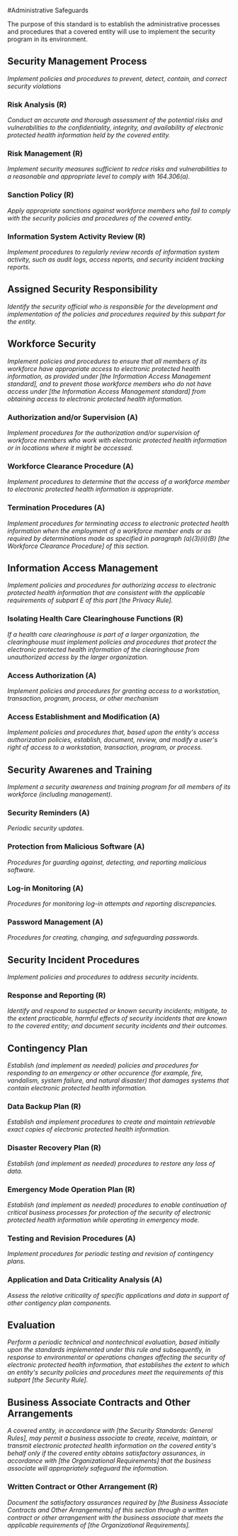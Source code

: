 #Administrative Safeguards

The purpose of this standard is to establish the administrative processes and procedures that a covered entity will use to implement the security program in its environment.

## Security Management Process
_Implement policies and procedures to prevent, detect, contain, and correct security violations_

### Risk Analysis (R)
_Conduct an accurate and thorough assessment of the potential risks and vulnerabilities to the confidentiality, integrity, and availability of electronic protected health information held by the covered entity._

### Risk Management (R)
_Implement security measures sufficient to redce risks and vulnerabilities to a reasonable and appropriate level to comply with 164.306(a)._

### Sanction Policy (R)
_Apply appropriate sanctions against workforce members who fail to comply with the security policies and procedures of the covered entity._

### Information System Activity Review (R)
_Implement procedures to regularly review records of information system activity, such as audit logs, access reports, and security incident tracking reports._

## Assigned Security Responsibility
_Identify the security official who is responsible for the development and implementation of the policies and procedures required by this subpart for the entity._

## Workforce Security
_Implement policies and procedures to ensure that all members of its workforce have appropriate access to electronic protected health information, as provided under [the Information Access Management standard], and to prevent those workforce members who do not have access under [the Information Access Management standard] from obtaining access to electronic protected health information._

### Authorization and/or Supervision (A)
_Implement procedures for the authorization and/or supervision of workforce members who work with electronic protected health information or in locations where it might be accessed._

### Workforce Clearance Procedure (A)
_Implement procedures to determine that the access of a workforce member to electronic protected health information is appropriate._

### Termination Procedures (A)
_Implement procedures for terminating access to electronic protected health information when the employment of a workforce member ends or as required by determinations made as specified in paragraph (a)(3)(ii)(B) [the Workforce Clearance Procedure] of this section._

## Information Access Management
_Implement policies and procedures for authorizing access to electronic protected health information that are consistent with the applicable requirements of subpart E of this part [the Privacy Rule]._

### Isolating Health Care Clearinghouse Functions (R)
_If a health care clearinghouse is part of a larger organization, the clearinghouse must implement policies and procedures that protect the electronic protected health information of the clearinghouse from unauthorized access by the larger organization._

### Access Authorization (A)
_Implement policies and procedures for granting access to a workstation, transaction, program, process, or other mechanism_

### Access Establishment and Modification (A)
_Implement policies and procedures that, based upon the entity's access authorization policies, establish, document, review, and modify a user's right of access to a workstation, transaction, program, or process._

## Security Awarenes and Training
_Implement a security awareness and training program for all members of its workforce (including management)._

### Security Reminders (A)
_Periodic security updates._

### Protection from Malicious Software (A)
_Procedures for guarding against, detecting, and reporting malicious software._

### Log-in Monitoring (A)
_Procedures for monitoring log-in attempts and reporting discrepancies._

### Password Management (A)
_Procedures for creating, changing, and safeguarding passwords._

## Security Incident Procedures
_Implement policies and procedures to address security incidents._

### Response and Reporting (R)
_Identify and respond to suspected or known security incidents; mitigate, to the extent practicable, harmful effects of security incidents that are known to the covered entity; and document security incidents and their outcomes._

## Contingency Plan
_Establish (and implement as needed) policies and procedures for responding to an emergency or other occurence (for example, fire, vandalism, system failure, and natural disaster) that damages systems that contain electronic protected health information._

### Data Backup Plan (R)
_Establish and implement procedures to create and maintain retrievable exact copies of electronic protected health information._

### Disaster Recovery Plan (R)
_Establish (and implement as needed) procedures to restore any loss of data._

### Emergency Mode Operation Plan (R)
_Establish (and implement as needed) procedures to enable continuation of critical business processes for protection of the security of electronic protected health information while operating in emergency mode._

### Testing and Revision Procedures (A)
_Implement procedures for periodic testing and revision of contingency plans._

### Application and Data Criticality Analysis (A)
_Assess the relative criticality of specific applications and data in support of other contigency plan components._

## Evaluation
_Perform a periodic technical and nontechnical evaluation, based initially upon the standards implemented under this rule and subsequently, in response to environmental or operations changes affecting the security of electronic protected health information, that establishes the extent to which an entity's security policies and procedures meet the requirements of this subpart [the Security Rule]._

## Business Associate Contracts and Other Arrangements
_A covered entity, in accordance with [the Security Standards: General Rules], may permit a business associate to create, receive, maintain, or transmit electronic protected health information on the covered entity's behalf only if the covered entity obtains satisfactory assurances, in accordance with [the Organizational Requirements] that the business associate will appropriately safeguard the information._

### Written Contract or Other Arrangement (R)
_Document the satisfactory assurances required by [the Business Associate Contracts and Other Arrangements] of this section through a written contract or other arrangement with the business associate that meets the applicable requirements of [the Organizational Requirements]._
